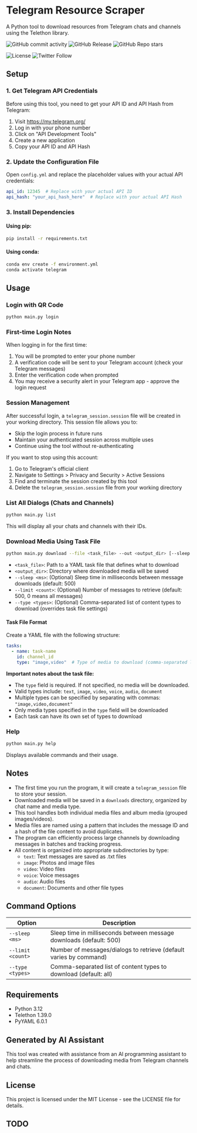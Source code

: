 # Telegram Resource Scraper

A Python tool to download resources from Telegram chats and channels using the Telethon library.


![GitHub commit activity](https://img.shields.io/github/commit-activity/w/ethanzhrepo/telegram_scraper)
![GitHub Release](https://img.shields.io/github/v/release/ethanzhrepo/telegram_scraper)
![GitHub Repo stars](https://img.shields.io/github/stars/ethanzhrepo/telegram_scraper)

![License](https://img.shields.io/github/license/ethanzhrepo/telegram_scraper)
![Twitter Follow](https://img.shields.io/twitter/follow/0x99_Ethan?style=social)


## Setup

### 1. Get Telegram API Credentials

Before using this tool, you need to get your API ID and API Hash from Telegram:

1. Visit https://my.telegram.org/
2. Log in with your phone number
3. Click on "API Development Tools"
4. Create a new application
5. Copy your API ID and API Hash

### 2. Update the Configuration File

Open `config.yml` and replace the placeholder values with your actual API credentials:

```yaml
api_id: 12345  # Replace with your actual API ID
api_hash: "your_api_hash_here"  # Replace with your actual API Hash
```

### 3. Install Dependencies

#### Using pip:
```bash
pip install -r requirements.txt
```

#### Using conda:
```bash
conda env create -f environment.yml
conda activate telegram
```

## Usage

### Login with QR Code
```bash
python main.py login
```

### First-time Login Notes

When logging in for the first time:

1. You will be prompted to enter your phone number
2. A verification code will be sent to your Telegram account (check your Telegram messages)
3. Enter the verification code when prompted
4. You may receive a security alert in your Telegram app - approve the login request


### Session Management

After successful login, a `telegram_session.session` file will be created in your working directory. This session file allows you to:

- Skip the login process in future runs
- Maintain your authenticated session across multiple uses
- Continue using the tool without re-authenticating

If you want to stop using this account:

1. Go to Telegram's official client
2. Navigate to Settings > Privacy and Security > Active Sessions
3. Find and terminate the session created by this tool
4. Delete the `telegram_session.session` file from your working directory


### List All Dialogs (Chats and Channels)
```bash
python main.py list
```
This will display all your chats and channels with their IDs.

### Download Media Using Task File
```bash
python main.py download --file <task_file> --out <output_dir> [--sleep <ms>] [--limit <count>] [--type <types>]
```
- `<task_file>`: Path to a YAML task file that defines what to download
- `<output_dir>`: Directory where downloaded media will be saved
- `--sleep <ms>`: (Optional) Sleep time in milliseconds between message downloads (default: 500)
- `--limit <count>`: (Optional) Number of messages to retrieve (default: 500, 0 means all messages)
- `--type <types>`: (Optional) Comma-separated list of content types to download (overrides task file settings)

#### Task File Format
Create a YAML file with the following structure:
```yaml
tasks:
  - name: task-name
    id: channel_id
    type: "image,video"  # Type of media to download (comma-separated list)
```

**Important notes about the task file:**
- The `type` field is required. If not specified, no media will be downloaded.
- Valid types include: `text`, `image`, `video`, `voice`, `audio`, `document`
- Multiple types can be specified by separating with commas: `"image,video,document"`
- Only media types specified in the `type` field will be downloaded
- Each task can have its own set of types to download

### Help
```bash
python main.py help
```
Displays available commands and their usage.

## Notes

- The first time you run the program, it will create a `telegram_session` file to store your session.
- Downloaded media will be saved in a `downloads` directory, organized by chat name and media type.
- This tool handles both individual media files and album media (grouped images/videos).
- Media files are named using a pattern that includes the message ID and a hash of the file content to avoid duplicates.
- The program can efficiently process large channels by downloading messages in batches and tracking progress.
- All content is organized into appropriate subdirectories by type:
  - `text`: Text messages are saved as .txt files
  - `image`: Photos and image files
  - `video`: Video files
  - `voice`: Voice messages
  - `audio`: Audio files
  - `document`: Documents and other file types

## Command Options

| Option | Description |
|--------|-------------|
| `--sleep <ms>` | Sleep time in milliseconds between message downloads (default: 500) |
| `--limit <count>` | Number of messages/dialogs to retrieve (default varies by command) |
| `--type <types>` | Comma-separated list of content types to download (default: all) |

## Requirements

- Python 3.12
- Telethon 1.39.0
- PyYAML 6.0.1 

## Generated by AI Assistant

This tool was created with assistance from an AI programming assistant to help streamline the process of downloading media from Telegram channels and chats.

## License

This project is licensed under the MIT License - see the LICENSE file for details.

## TODO 
